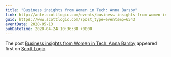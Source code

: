 ```yaml
---
title: "Business insights from Women in Tech: Anna Barsby"
link: http://ante.scottlogic.com/events/business-insights-from-women-in-tech-anna-barsby/
guid: https://www.scottlogic.com/?post_type=events&p=6543
eventDate: 2020-05-13
pubDateTime: 2020-04-24 10:36:38 +0000
---
```


<p>The post <a rel="nofollow" href="http://ante.scottlogic.com/events/business-insights-from-women-in-tech-anna-barsby/">Business insights from Women in Tech: Anna Barsby</a> appeared first on <a rel="nofollow" href="http://ante.scottlogic.com">Scott Logic</a>.</p>